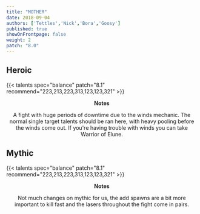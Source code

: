 ```yaml
---
title: "MOTHER"
date: 2018-09-04
authors: ['Tettles','Nick','Bora','Goosy']
published: true
showOnFrontpage: false
weight: 2
patch: "8.0"
---
```


## Heroic
{{< talents spec="balance" patch="8.1" recommend="223,213,223,313,123,123,321" >}}
<center>
<b>Notes</b>

A fight with huge periods of downtime due to the winds mechanic. The normal single target talents should be ran here, with heavy pooling before the winds come out. If you're having trouble with winds you can take Warrior of Elune. 

</center>


## Mythic
{{< talents spec="balance" patch="8.1" recommend="223,213,223,313,123,123,321" >}}
<center>
<b>Notes</b>

Not much changes on mythic for us, the add spawns are a bit more important to kill fast and the lasers throughout the fight come in pairs.

</center>
